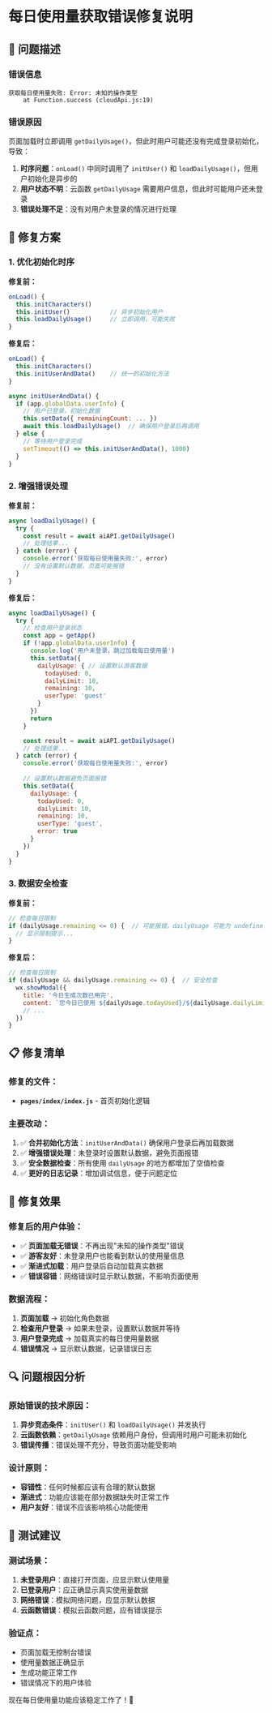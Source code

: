 # 每日使用量获取错误修复说明

## 🐛 问题描述

### 错误信息
```
获取每日使用量失败: Error: 未知的操作类型
    at Function.success (cloudApi.js:19)
```

### 错误原因
页面加载时立即调用 `getDailyUsage()`，但此时用户可能还没有完成登录初始化，导致：

1. **时序问题**：`onLoad()` 中同时调用了 `initUser()` 和 `loadDailyUsage()`，但用户初始化是异步的
2. **用户状态不明**：云函数 `getDailyUsage` 需要用户信息，但此时可能用户还未登录
3. **错误处理不足**：没有对用户未登录的情况进行处理

## 🔧 修复方案

### 1. 优化初始化时序

**修复前：**
```javascript
onLoad() {
  this.initCharacters()
  this.initUser()           // 异步初始化用户
  this.loadDailyUsage()     // 立即调用，可能失败
}
```

**修复后：**
```javascript
onLoad() {
  this.initCharacters()
  this.initUserAndData()    // 统一的初始化方法
}

async initUserAndData() {
  if (app.globalData.userInfo) {
    // 用户已登录，初始化数据
    this.setData({ remainingCount: ... })
    await this.loadDailyUsage()  // 确保用户登录后再调用
  } else {
    // 等待用户登录完成
    setTimeout(() => this.initUserAndData(), 1000)
  }
}
```

### 2. 增强错误处理

**修复前：**
```javascript
async loadDailyUsage() {
  try {
    const result = await aiAPI.getDailyUsage()
    // 处理结果...
  } catch (error) {
    console.error('获取每日使用量失败:', error)
    // 没有设置默认数据，页面可能报错
  }
}
```

**修复后：**
```javascript
async loadDailyUsage() {
  try {
    // 检查用户登录状态
    const app = getApp()
    if (!app.globalData.userInfo) {
      console.log('用户未登录，跳过加载每日使用量')
      this.setData({
        dailyUsage: { // 设置默认游客数据
          todayUsed: 0,
          dailyLimit: 10,
          remaining: 10,
          userType: 'guest'
        }
      })
      return
    }

    const result = await aiAPI.getDailyUsage()
    // 处理结果...
  } catch (error) {
    console.error('获取每日使用量失败:', error)
    
    // 设置默认数据避免页面报错
    this.setData({
      dailyUsage: {
        todayUsed: 0,
        dailyLimit: 10,
        remaining: 10,
        userType: 'guest',
        error: true
      }
    })
  }
}
```

### 3. 数据安全检查

**修复前：**
```javascript
// 检查每日限制
if (dailyUsage.remaining <= 0) {  // 可能报错，dailyUsage 可能为 undefined
  // 显示限制提示...
}
```

**修复后：**
```javascript
// 检查每日限制
if (dailyUsage && dailyUsage.remaining <= 0) {  // 安全检查
  wx.showModal({
    title: '今日生成次数已用完',
    content: `您今日已使用 ${dailyUsage.todayUsed}/${dailyUsage.dailyLimit} 次...`,
    // ...
  })
}
```

## 📋 修复清单

### 修复的文件：
- **`pages/index/index.js`** - 首页初始化逻辑

### 主要改动：
1. ✅ **合并初始化方法**：`initUserAndData()` 确保用户登录后再加载数据
2. ✅ **增强错误处理**：未登录时设置默认数据，避免页面报错
3. ✅ **安全数据检查**：所有使用 `dailyUsage` 的地方都增加了空值检查
4. ✅ **更好的日志记录**：增加调试信息，便于问题定位

## 🎯 修复效果

### 修复后的用户体验：
- ✅ **页面加载无错误**：不再出现"未知的操作类型"错误
- ✅ **游客友好**：未登录用户也能看到默认的使用量信息
- ✅ **渐进式加载**：用户登录后自动加载真实数据
- ✅ **错误容错**：网络错误时显示默认数据，不影响页面使用

### 数据流程：
1. **页面加载** → 初始化角色数据
2. **检查用户登录** → 如果未登录，设置默认数据并等待
3. **用户登录完成** → 加载真实的每日使用量数据
4. **错误情况** → 显示默认数据，记录错误日志

## 🔍 问题根因分析

### 原始错误的技术原因：
1. **异步竞态条件**：`initUser()` 和 `loadDailyUsage()` 并发执行
2. **云函数依赖**：`getDailyUsage` 依赖用户身份，但调用时用户可能未初始化
3. **错误传播**：错误处理不充分，导致页面功能受影响

### 设计原则：
- **容错性**：任何时候都应该有合理的默认数据
- **渐进式**：功能应该能在部分数据缺失时正常工作
- **用户友好**：错误不应该影响核心功能使用

## 🧪 测试建议

### 测试场景：
1. **未登录用户**：直接打开页面，应显示默认使用量
2. **已登录用户**：应正确显示真实使用量数据
3. **网络错误**：模拟网络问题，应显示默认数据
4. **云函数错误**：模拟云函数问题，应有错误提示

### 验证点：
- 页面加载无控制台错误
- 使用量数据正确显示
- 生成功能正常工作
- 错误情况下的用户体验

现在每日使用量功能应该稳定工作了！🎉 